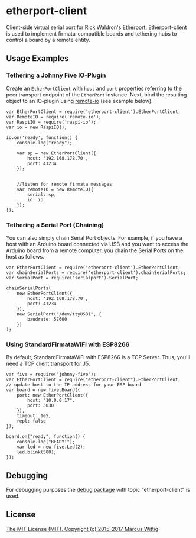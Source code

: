 # etherport-client

Client-side virtual serial port for Rick Waldron's [Etherport](https://github.com/rwaldron/etherport). 
Etherport-client is used to implement firmata-compatible boards and tethering hubs to control a board 
by a remote entity.
 
## Usage Examples

### Tethering a Johnny Five IO-Plugin
 
Create an `EtherPortClient` with `host` and `port` properties referring to the peer transport endpoint of the
`EtherPort` instance. Next, bind the resulting object to an IO-plugin using 
[remote-io](https://github.com/monteslu/remote-io) (see example below).

    var EtherPortClient = require('etherport-client').EtherPortClient;
    var RemoteIO = require('remote-io');
    var RaspiIO = require('raspi-io');
    var io = new RaspiIO();
    
    io.on('ready', function() {
        console.log("ready");
    
        var sp = new EtherPortClient({
            host: '192.168.178.70',
            port: 41234
        });
    
    
        //listen for remote firmata messages
        var remoteIO = new RemoteIO({
            serial: sp,
            io: io
        });
    });


### Tethering a Serial Port (Chaining)

You can also simply chain Serial Port objects. For example, if you have a host with an Arduino board connected via 
USB and you want to access the Arduino board from a remote computer, you chain the Serial Ports on the host as follows.

    var EtherPortClient = require('etherport-client').EtherPortClient;
    var chainSerialPorts = require('etherport-client').chainSerialPorts;
    var SerialPort = require("serialport").SerialPort;
   
    chainSerialPorts(
        new EtherPortClient({
            host: '192.168.178.70',
            port: 41234
        }),
        new SerialPort("/dev/ttyUSB1", {
            baudrate: 57600
        })
    );

### Using StandardFirmataWiFi with ESP8266
 
By default, StandardFirmataWiFi with ESP8266 is a TCP Server. Thus, you'll need a TCP client transport for J5.
 
    var five = require("johnny-five");
    var EtherPortClient = require("etherport-client").EtherPortClient;
    // update host to the IP address for your ESP board
    var board = new five.Board({
        port: new EtherPortClient({
            host: "10.0.0.17",
            port: 3030
        }),
        timeout: 1e5,
        repl: false
    });
   
    board.on("ready", function() {
        console.log("READY!");
        var led = new five.Led(2);
        led.blink(500);
    });
   
## Debugging 
 
For debugging purposes the [debug package](https://github.com/visionmedia/debug) with topic "etherport-client" is used.
 
## License
 
[The MIT License (MIT), Copyright (c) 2015-2017 Marcus Wittig](https://github.com/mwittig/etherport-client/blob/master/LICENSE)
 
 
 
 
